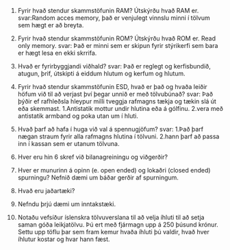 1. Fyrir hvað stendur skammstöfunin RAM? Útskýrðu hvað RAM er.
svar:Random acces memory, það er venjulegt vinnslu minni í tölvum sem hægt er að breyta.

2. Fyrir hvað stendur skammstöfunin ROM? Útskýrðu hvað ROM er.
Read only memory. 
svar: Það er minni sem er skipun fyrir stýrikerfi sem bara er hægt lesa en ekki skrrifa.

3. Hvað er fyrirbyggjandi viðhald?
svar: Það er reglegt og kerfisbundið, atugun, þrif, útskipti á eiddum hlutum og kerfum og hlutum.

4. Fyrir hvað stendur skammstöfunin ESD, hvað er það og hvaða leiðir höfum við til að
verjast því þegar unnið er með tölvubúnað?
svar: Það þýðir ef rafhleðsla hleypur milli tveggja rafmagns tækja og tækin slá út eða skemmast. 1.Antistatik mottur undir hlutina eða á gólfinu.
2.vera með antistatik armband og  poka utan um í hluti.

5. Hvað þarf að hafa í huga við val á spennugjöfum?
svar: 1.Það þarf nægan straum fyrir alla rafmagns hlutina í tölvuni.
2.hann þarf að passa inn í kassan sem er utanum tölvuna. 

6. Hver eru hin 6 skref við bilanagreiningu og viðgerðir?

7. Hver er munurinn á opinn (e. open ended) og lokaðri (closed ended) spurningu?
Nefnið dæmi um báðar gerðir af spurningum.

8. Hvað eru jaðartæki?

9. Nefndu þrjú dæmi um inntakstæki.

10. Notaðu vefsíður íslenskra tölvuverslana til að velja íhluti til að setja saman góða
leikjatölvu. Þú ert með fjármagn upp á 250 þúsund krónur. Settu upp töflu þar sem
fram kemur hvaða íhluti þú valdir, hvað hver íhlutur kostar og hvar hann fæst.
